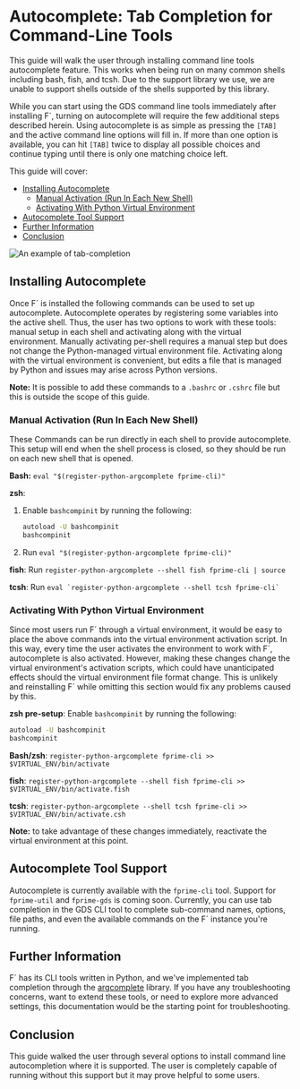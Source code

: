 # Autocomplete: Tab Completion for Command-Line Tools

This guide will walk the user through installing command line tools autocomplete feature. This works when being run on
many common shells including bash, fish, and tcsh. Due to the support library we use, we are unable to support shells outside of the shells supported by this library.

While you can start using the GDS command line tools immediately after installing F´, turning on autocomplete will
require the few additional steps described herein. Using autocomplete is as simple as pressing the `[TAB]` and the
active command line options will fill in. If more than one option is available, you can hit `[TAB]` twice to display
all possible choices and continue typing until there is only one matching choice left.

This guide will cover:
- [Installing Autocomplete](#installing-autocomplete)
    - [Manual Activation (Run In Each New Shell)](#manual-activation-run-in-each-new-shell)
    - [Activating With Python Virtual Environment](#activating-with-python-virtual-environment)
- [Autocomplete Tool Support](#autocomplete-tool-support)
- [Further Information](#further-information)
- [Conclusion](#conclusion)

![An example of tab-completion](../media/tab_complete_commands.gif)

## Installing Autocomplete

Once F´ is installed the following commands can be used to set up autocomplete. Autocomplete operates by registering some
variables into the active shell. Thus, the user has two options to work with these tools: manual setup in each shell and
activating along with the virtual environment. Manually activating per-shell requires a manual step but does not
change the Python-managed virtual environment file. Activating along with the virtual environment is convenient, but
edits a file that is managed by Python and issues may arise across Python versions.

**Note:** It is possible to add these commands to a `.bashrc` or `.cshrc` file but this is outside the scope of this
guide.

### Manual Activation (Run In Each New Shell)

These Commands can be run directly in each shell to provide autocomplete. This setup will end when the shell process is
closed, so they should be run on each new shell that is opened.

**Bash:** `eval "$(register-python-argcomplete fprime-cli)"`

**zsh**:
1. Enable `bashcompinit` by running the following:
    ```bash
    autoload -U bashcompinit
    bashcompinit
    ```
2.  Run `eval "$(register-python-argcomplete fprime-cli)"`

**fish**: Run `register-python-argcomplete --shell fish fprime-cli | source`

**tcsh**: Run ``eval `register-python-argcomplete --shell tcsh fprime-cli` ``

### Activating With Python Virtual Environment

Since most users run F´ through a virtual environment, it would be easy to place the above commands into the virtual
environment activation script. In this way, every time the user activates the environment to work with F´, autocomplete
is also activated. However, making these changes change the virtual environment's activation scripts, which could have
unanticipated effects should the virtual environment file format change.  This is unlikely and reinstalling F´ while
omitting this section would fix any problems caused by this.

**zsh pre-setup**: Enable `bashcompinit` by running the following:
```bash
autoload -U bashcompinit
bashcompinit
```

**Bash/zsh**: `register-python-argcomplete fprime-cli >> $VIRTUAL_ENV/bin/activate`

**fish**: `register-python-argcomplete --shell fish fprime-cli >> $VIRTUAL_ENV/bin/activate.fish`

**tcsh**: `register-python-argcomplete --shell tcsh fprime-cli >> $VIRTUAL_ENV/bin/activate.csh`

**Note:** to take advantage of these changes immediately, reactivate the virtual environment at this point.

## Autocomplete Tool Support

Autocomplete is currently available with the `fprime-cli` tool.  Support for `fprime-util` and `fprime-gds` is coming
soon. Currently, you can use tab completion in the GDS CLI tool to complete sub-command names, options, file paths, and
even the available commands on the F´ instance you're running.

## Further Information

F´ has its CLI tools written in Python, and we've implemented tab completion through the
[argcomplete](https://github.com/kislyuk/argcomplete) library. If you have any troubleshooting concerns, want to extend
these tools, or need to explore more advanced settings, this documentation would be the starting point for
troubleshooting.

## Conclusion

This guide walked the user through several options to install command line autocompletion where it is supported. The
user is completely capable of running without this support but it may prove helpful to some users.